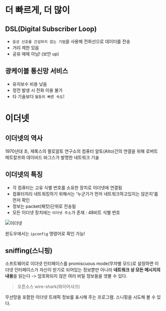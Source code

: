# 더 빠르게, 더 많이

## DSL(Digital Subscriber Loop)

- `음성 신호를 간섭하지 않는 기법`을 사용해 전화선으로 데이터를 전송
- 거리 제한 있음
- 공유 매체 아님! (보안 up)
  
## 광케이블 통신망 서비스

- 유지보수 비용 낮음
- 정전 발생 시 전화 이용 불가
- 타 기술보다 `월등히 빠른 속도`!

# 이더넷

## 이더넷의 역사

1970년대 초, 제록스의 팔로알토 연구소의 컴퓨터 알토(Alto)간의 연결을 위해 로버트 메트칼프와 데이비드 바그스가 발명한 네트워크 기술

## 이더넷의 특징

- 각 컴퓨터는 고유 식별 번호를 소유한 장치로 이더넷에 연결됨
- 컴퓨터끼리 네트워킹하기 위해서는 '누군가가 먼저 네트워크하고있지는 않은지'를 먼저 확인
- 정보는 packet(패킷)단위로 전송됨
- 모든 이더넷 장치에는 `이더넷 주소`가 존재 : 48비트 식별 번호

![이더넷](https://user-images.githubusercontent.com/97890886/166612094-44d84cbe-27df-441d-852a-4464e3df2d6c.png)

윈도우에서는 `ipconfig` 명령어로 확인 가능!

## sniffing(스니핑)

소프트웨어로 이더넷 인터페이스를 promiscuous mode(무차별 모드)로 설정하면 이더넷 인터페이스가 자신이 받기로 되어있는 정보뿐만 아니라 **네트워크 상 모든 메시지의 내용**을 읽는다 -> 암호화되지 않은 여러 비밀 정보들을 엿볼 수 있다.

> 오픈소스 wire-shark(와이어샤크)

무선망을 포함한 이더넷 트래픽 정보를 표시해 주는 프로그램. 스니핑을 시도해 볼 수 있다.